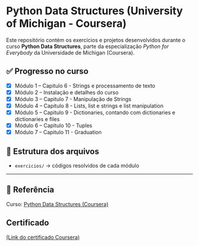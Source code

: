# Python Data Structures (University of Michigan - Coursera)

Este repositório contém os exercícios e projetos desenvolvidos durante o curso **Python Data Structures**, parte da especialização *Python for Everybody* da Universidade de Michigan (Coursera).

## ✅ Progresso no curso
- [x] Módulo 1 – Capitulo 6 - Strings e processamento de texto
- [x] Módulo 2 – Instalação e detalhes do curso
- [x] Módulo 3 – Capitulo 7 - Manipulação de Strings
- [x] Módulo 4 – Capitulo 8 - Lists, list e strings e list manipulation
- [x] Módulo 5 – Capitulo 9 - Dictionaries, contando com dictionaries e dictionaries e files
- [X] Módulo 6 – Capitulo 10 - Tuples
- [X] Módulo 7 – Capitulo 11 - Graduation

## 📂 Estrutura dos arquivos
- `exercicios/` → códigos resolvidos de cada módulo

---

## 🔗 Referência
Curso: [Python Data Structures (Coursera)](https://www.coursera.org/learn/python-data)

## Certificado
[(Link do certificado Coursera)](https://www.coursera.org/account/accomplishments/records/F21Q5OW8LKZO)
